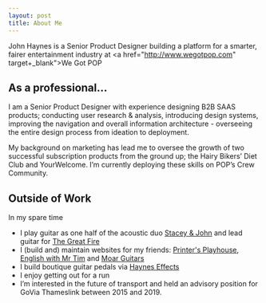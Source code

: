 ```yaml
---
layout: post
title: About Me
---
```


John Haynes is a Senior Product Designer building a platform for a smarter, fairer entertainment industry at <a href="http://www.wegotpop.com" target+_blank">We Got POP</a>

## As a professional...
I am a Senior Product Designer with experience designing B2B SAAS products; conducting user research & analysis, introducing design systems, improving the navigation and overall information architecture - overseeing the entire design process from ideation to deployment.

My background on marketing has lead me to oversee the growth of two successful subscription products from the ground up; the Hairy Bikers’ Diet Club and YourWelcome. I’m currently deploying these skills on POP’s Crew Community.
  
## Outside of Work
In my spare time 

* I play guitar as one half of the acoustic duo <a href="https://staceyandjohn.co.uk">Stacey & John</a> and lead guitar for <a href="https://thegreatfire.co.uk">The Great Fire</a>
* I (build and) maintain websites for my friends: <a href="http://printersplayhouse.co.uk">Printer's Playhouse</a>, <a href="mrtim.co.uk">English with Mr Tim</a> and <a href="http://moarguitars.com">Moar Guitars</a>
* I build boutique guitar pedals via <a href="http://hayneseffects.com">Haynes Effects</a>
* I enjoy getting out for a run
* I’m interested in the future of transport and held an advisory position for GoVia Thameslink between 2015 and 2019.


